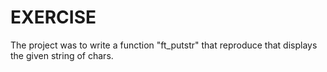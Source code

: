 # EXERCISE

The project was to write a function "ft_putstr" that reproduce that displays the given string of chars.